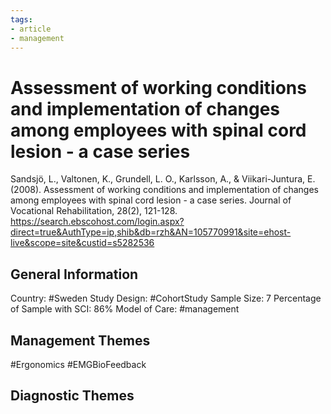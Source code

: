 ```yaml
---
tags:
- article
- management
---
```


# Assessment of working conditions and implementation of changes among employees with spinal cord lesion - a case series
Sandsjö, L., Valtonen, K., Grundell, L. O., Karlsson, A., & Viikari-Juntura, E. (2008). Assessment of working conditions and implementation of changes among employees with spinal cord lesion - a case series. Journal of Vocational Rehabilitation, 28(2), 121-128. https://search.ebscohost.com/login.aspx?direct=true&AuthType=ip,shib&db=rzh&AN=105770991&site=ehost-live&scope=site&custid=s5282536 

## General Information
Country: #Sweden 
Study Design: #CohortStudy 
Sample Size: 7
Percentage of Sample with SCI: 86%
Model of Care: #management 

## Management Themes
#Ergonomics #EMGBioFeedback

## Diagnostic Themes

